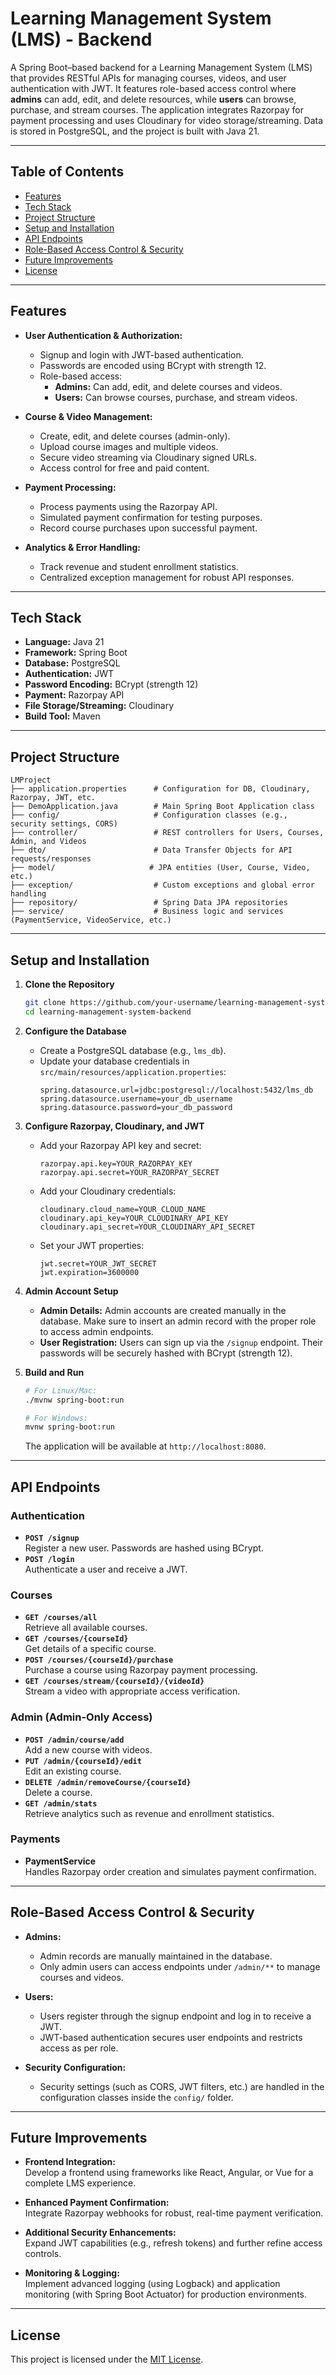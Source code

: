 
# Learning Management System (LMS) - Backend

A Spring Boot–based backend for a Learning Management System (LMS) that provides RESTful APIs for managing courses, videos, and user authentication with JWT. It features role-based access control where **admins** can add, edit, and delete resources, while **users** can browse, purchase, and stream courses. The application integrates Razorpay for payment processing and uses Cloudinary for video storage/streaming. Data is stored in PostgreSQL, and the project is built with Java 21.

---

## Table of Contents

- [Features](#features)
- [Tech Stack](#tech-stack)
- [Project Structure](#project-structure)
- [Setup and Installation](#setup-and-installation)
- [API Endpoints](#api-endpoints)
- [Role-Based Access Control & Security](#role-based-access-control--security)
- [Future Improvements](#future-improvements)
- [License](#license)

---

## Features

- **User Authentication & Authorization:**
  - Signup and login with JWT-based authentication.
  - Passwords are encoded using BCrypt with strength 12.
  - Role-based access: 
    - **Admins:** Can add, edit, and delete courses and videos.
    - **Users:** Can browse courses, purchase, and stream videos.

- **Course & Video Management:**
  - Create, edit, and delete courses (admin-only).
  - Upload course images and multiple videos.
  - Secure video streaming via Cloudinary signed URLs.
  - Access control for free and paid content.

- **Payment Processing:**
  - Process payments using the Razorpay API.
  - Simulated payment confirmation for testing purposes.
  - Record course purchases upon successful payment.

- **Analytics & Error Handling:**
  - Track revenue and student enrollment statistics.
  - Centralized exception management for robust API responses.

---

## Tech Stack

- **Language:** Java 21
- **Framework:** Spring Boot
- **Database:** PostgreSQL
- **Authentication:** JWT
- **Password Encoding:** BCrypt (strength 12)
- **Payment:** Razorpay API
- **File Storage/Streaming:** Cloudinary
- **Build Tool:** Maven

---

## Project Structure

```
LMProject
├── application.properties      # Configuration for DB, Cloudinary, Razorpay, JWT, etc.
├── DemoApplication.java        # Main Spring Boot Application class
├── config/                     # Configuration classes (e.g., security settings, CORS)
├── controller/                 # REST controllers for Users, Courses, Admin, and Videos
├── dto/                        # Data Transfer Objects for API requests/responses
├── model/                     # JPA entities (User, Course, Video, etc.)
├── exception/                  # Custom exceptions and global error handling
├── repository/                 # Spring Data JPA repositories
├── service/                    # Business logic and services (PaymentService, VideoService, etc.)
```

---

## Setup and Installation

1. **Clone the Repository**
   ```bash
   git clone https://github.com/your-username/learning-management-system-backend.git
   cd learning-management-system-backend
   ```

2. **Configure the Database**
   - Create a PostgreSQL database (e.g., `lms_db`).
   - Update your database credentials in `src/main/resources/application.properties`:
     ```properties
     spring.datasource.url=jdbc:postgresql://localhost:5432/lms_db
     spring.datasource.username=your_db_username
     spring.datasource.password=your_db_password
     ```

3. **Configure Razorpay, Cloudinary, and JWT**
   - Add your Razorpay API key and secret:
     ```properties
     razorpay.api.key=YOUR_RAZORPAY_KEY
     razorpay.api.secret=YOUR_RAZORPAY_SECRET
     ```
   - Add your Cloudinary credentials:
     ```properties
     cloudinary.cloud_name=YOUR_CLOUD_NAME
     cloudinary.api_key=YOUR_CLOUDINARY_API_KEY
     cloudinary.api_secret=YOUR_CLOUDINARY_API_SECRET
     ```
   - Set your JWT properties:
     ```properties
     jwt.secret=YOUR_JWT_SECRET
     jwt.expiration=3600000
     ```

4. **Admin Account Setup**
   - **Admin Details:** Admin accounts are created manually in the database. Make sure to insert an admin record with the proper role to access admin endpoints.
   - **User Registration:** Users can sign up via the `/signup` endpoint. Their passwords will be securely hashed with BCrypt (strength 12).

5. **Build and Run**
   ```bash
   # For Linux/Mac:
   ./mvnw spring-boot:run

   # For Windows:
   mvnw spring-boot:run
   ```
   The application will be available at `http://localhost:8080`.

---

## API Endpoints

### Authentication
- **`POST /signup`**  
  Register a new user. Passwords are hashed using BCrypt.
- **`POST /login`**  
  Authenticate a user and receive a JWT.

### Courses
- **`GET /courses/all`**  
  Retrieve all available courses.
- **`GET /courses/{courseId}`**  
  Get details of a specific course.
- **`POST /courses/{courseId}/purchase`**  
  Purchase a course using Razorpay payment processing.
- **`GET /courses/stream/{courseId}/{videoId}`**  
  Stream a video with appropriate access verification.

### Admin (Admin-Only Access)
- **`POST /admin/course/add`**  
  Add a new course with videos.
- **`PUT /admin/{courseId}/edit`**  
  Edit an existing course.
- **`DELETE /admin/removeCourse/{courseId}`**  
  Delete a course.
- **`GET /admin/stats`**  
  Retrieve analytics such as revenue and enrollment statistics.

### Payments
- **PaymentService**  
  Handles Razorpay order creation and simulates payment confirmation.

---

## Role-Based Access Control & Security

- **Admins:**  
  - Admin records are manually maintained in the database.
  - Only admin users can access endpoints under `/admin/**` to manage courses and videos.
  
- **Users:**  
  - Users register through the signup endpoint and log in to receive a JWT.
  - JWT-based authentication secures user endpoints and restricts access as per role.

- **Security Configuration:**  
  - Security settings (such as CORS, JWT filters, etc.) are handled in the configuration classes inside the `config/` folder.

---

## Future Improvements

- **Frontend Integration:**  
  Develop a frontend using frameworks like React, Angular, or Vue for a complete LMS experience.

- **Enhanced Payment Confirmation:**  
  Integrate Razorpay webhooks for robust, real-time payment verification.

- **Additional Security Enhancements:**  
  Expand JWT capabilities (e.g., refresh tokens) and further refine access controls.

- **Monitoring & Logging:**  
  Implement advanced logging (using Logback) and application monitoring (with Spring Boot Actuator) for production environments.

---

## License

This project is licensed under the [MIT License](LICENSE).
```
